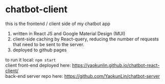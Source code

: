 # chatbot-client

this is the frontend / client side of my chatbot app
1. written in React JS and Google Material Design (MUI)
2. client-side caching by React-query, reducing the number of requests that need to be sent to the server.
3. deployed to github pages

to run it local: `npm start`
<br />
client front-end deployed here: https://yaokunlin.github.io/chatbot-react-client/
<br />
back-end server repo here: https://github.com/YaokunLin/chatbot-server
